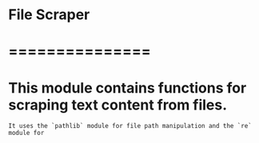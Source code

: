 # File Scraper
# ===============
# This module contains functions for scraping text content from files.
    It uses the `pathlib` module for file path manipulation and the `re` module for